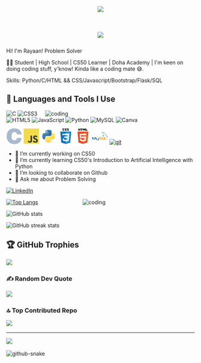 <div align="center">
  <img height="150" src="https://media.giphy.com/media/M9gbBd9nbDrOTu1Mqx/giphy.gif"  />

<h1 align="center">
    <img src="https://readme-typing-svg.herokuapp.com/?font=Righteous&size=35&center=true&vCenter=true&width=500&height=70&duration=4000&lines=Hi!+☺️;+I'm+Rayaan!;" />
</h1>

  
</div>
Hi! I'm Rayaan!
Problem Solver






👨‍🎓 Student | High School | CS50 Learner | Doha Academy | I'm keen on doing coding stuff, y'know! Kinda like a coding mate 😅.

Skills: Python/C/HTML && CSS/Javascript/Bootstrap/Flask/SQL






<h2>🚀 Languages and Tools I Use</h2>

<img align="right" alt="coding" width="400" src="https://media4.giphy.com/media/v1.Y2lkPTc5MGI3NjExc2Y3eTNjbjkzYmp6Y3p0YzR3OWFsZGxidjQwamJtam41cnJ2YmlwMiZlcD12MV9pbnRlcm5hbF9naWZfYnlfaWQmY3Q9Zw/L1R1tvI9svkIWwpVYr/giphy.gif">



![C](https://img.shields.io/badge/c-%2300599C.svg?style=for-the-badge&logo=c&logoColor=white) ![CSS3](https://img.shields.io/badge/css3-%231572B6.svg?style=for-the-badge&logo=css3&logoColor=white) ![HTML5](https://img.shields.io/badge/html5-%23E34F26.svg?style=for-the-badge&logo=html5&logoColor=white)  ![JavaScript](https://img.shields.io/badge/javascript-%23323330.svg?style=for-the-badge&logo=javascript&logoColor=%23F7DF1E) ![Python](https://img.shields.io/badge/python-3670A0?style=for-the-badge&logo=python&logoColor=ffdd54)  ![MySQL](https://img.shields.io/badge/mysql-4479A1.svg?style=for-the-badge&logo=mysql&logoColor=white) ![Canva](https://img.shields.io/badge/Canva-%2300C4CC.svg?style=for-the-badge&logo=Canva&logoColor=white)


<p><a target="_blank" href="https://raw.githubusercontent.com/devicons/devicon/master/icons/c/c-original.svg" style="display: inline-block;"><img src="https://raw.githubusercontent.com/devicons/devicon/master/icons/c/c-original.svg" alt="c" width="42" height="42" /></a>
<a target="_blank" href="https://raw.githubusercontent.com/devicons/devicon/master/icons/javascript/javascript-original.svg" style="display: inline-block;"><img src="https://raw.githubusercontent.com/devicons/devicon/master/icons/javascript/javascript-original.svg" alt="javascript" width="42" height="42" /></a>
<a target="_blank" href="https://raw.githubusercontent.com/devicons/devicon/master/icons/python/python-original.svg" style="display: inline-block;"><img src="https://raw.githubusercontent.com/devicons/devicon/master/icons/python/python-original.svg" alt="python" width="42" height="42" /></a>
<a target="_blank" href="https://raw.githubusercontent.com/devicons/devicon/master/icons/css3/css3-original-wordmark.svg" style="display: inline-block;"><img src="https://raw.githubusercontent.com/devicons/devicon/master/icons/css3/css3-original-wordmark.svg" alt="css3" width="42" height="42" /></a>
<a target="_blank" href="https://raw.githubusercontent.com/devicons/devicon/master/icons/html5/html5-original-wordmark.svg" style="display: inline-block;"><img src="https://raw.githubusercontent.com/devicons/devicon/master/icons/html5/html5-original-wordmark.svg" alt="html5" width="42" height="42" /></a>
<a target="_blank" href="https://raw.githubusercontent.com/devicons/devicon/master/icons/mysql/mysql-original-wordmark.svg" style="display: inline-block;"><img src="https://raw.githubusercontent.com/devicons/devicon/master/icons/mysql/mysql-original-wordmark.svg" alt="mysql" width="42" height="42" /></a>
<a target="_blank" href="https://www.vectorlogo.zone/logos/git-scm/git-scm-icon.svg" style="display: inline-block;"><img src="https://www.vectorlogo.zone/logos/git-scm/git-scm-icon.svg" alt="git" width="42" height="42" /></a></p>

- 🔭 I’m currently working on CS50
- 🌱 I’m currently learning CS50's Introduction to Artificial Intelligence with Python
- 👯 I’m looking to collaborate on Github 
- 💬 Ask me about Problem Solving


[![LinkedIn](https://img.shields.io/badge/LinkedIn-%230077B5.svg?logo=linkedin&logoColor=white)](https://www.linkedin.com/in/Rayaan2009/)



<img align="right" alt="coding" width="300" src="https://media2.giphy.com/media/v1.Y2lkPTc5MGI3NjExMno4OWFvNDh2dHd1aTA2YmR0NHpieHh5ZWlyZ240bHo2b21yc2xycSZlcD12MV9pbnRlcm5hbF9naWZfYnlfaWQmY3Q9cw/3iyKHMIKg5VWG6qHUm/giphy.gif">


[![Top Langs](https://github-readme-stats.vercel.app/api/top-langs/?username=Rayaan2009)](https://github.com/anuraghazra/github-readme-stats)

![GitHub stats](https://github-readme-stats.vercel.app/api?username=Rayaan2009&show_icons=true&count_private=true)  




![GitHub streak stats](https://streak-stats.demolab.com/?user=Rayaan2009) 


## 🏆 GitHub Trophies
![](https://github-profile-trophy.vercel.app/?username=Rayaan2009&theme=radical&no-frame=false&no-bg=false&margin-w=4)



### ✍️ Random Dev Quote
![](https://quotes-github-readme.vercel.app/api?type=horizontal&theme=radical)



### 🔝 Top Contributed Repo
![](https://github-contributor-stats.vercel.app/api?username=Rayaan2009&limit=5&theme=dark&combine_all_yearly_contributions=true)

---
[![](https://visitcount.itsvg.in/api?id=Rayaan2009&icon=0&color=0)](https://visitcount.itsvg.in)

<!-- Proudly created with GPRM ( https://gprm.itsvg.in ) -->





<picture>
  <source media="(prefers-color-scheme: dark)" srcset="https://raw.githubusercontent.com/MasfiRahman/MasfiRahman/output/github-snake-dark.svg" />
  <source media="(prefers-color-scheme: light)" srcset="https://raw.githubusercontent.com/MasfiRahman/MasfiRahman/output/github-snake.svg" />
  <img alt="github-snake" src="https://raw.githubusercontent.com/MasfiRahman/MasfiRahman/output/github-snake.svg" />
</picture>

